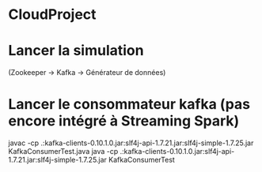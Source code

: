# CloudProject


# Lancer la simulation
(Zookeeper -> Kafka -> Générateur de données)

# Lancer le consommateur kafka (pas encore intégré à Streaming Spark)
javac -cp .:kafka-clients-0.10.1.0.jar:slf4j-api-1.7.21.jar:slf4j-simple-1.7.25.jar KafkaConsumerTest.java
java -cp .:kafka-clients-0.10.1.0.jar:slf4j-api-1.7.21.jar:slf4j-simple-1.7.25.jar KafkaConsumerTest
